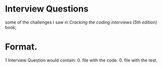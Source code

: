 # Interview Questions
some of the challenges I saw in _Cracking the coding interviews (5th edition)_ book;


# Format.

1 Interview Question would contain:
  0. file with the code.
  0. file with the test.
